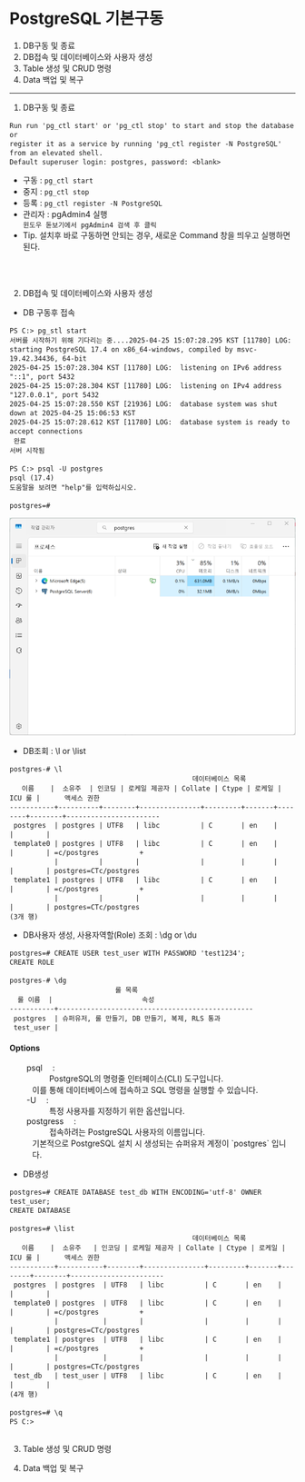 # PostgreSQL 기본구동
1. DB구동 및 종료
2. DB접속 및 데이터베이스와 사용자 생성
3. Table 생성 및 CRUD 명령
4. Data 백업 및 복구
---

1. DB구동 및 종료
```
Run run 'pg_ctl start' or 'pg_ctl stop' to start and stop the database or
register it as a service by running 'pg_ctl register -N PostgreSQL' from an elevated shell.
Default superuser login: postgres, password: <blank>
```

- 구동 : `pg_ctl start`
- 중지 : `pg_ctl stop`
- 등록 : `pg_ctl register -N PostgreSQL`
- 관리자 : pgAdmin4 실행 <br/> 
  `윈도우 돋보기에서 pgAdmin4 검색 후 클릭`
- Tip. 설치후 바로 구동하면 안되는 경우, 새로운 Command 창을 띄우고 실행하면 된다.
<br/>
<br/>

2. DB접속 및 데이터베이스와 사용자 생성
- DB 구동후 접속 <br/>
```
PS C:> pg_stl start
서버를 시작하기 위해 기다리는 중....2025-04-25 15:07:28.295 KST [11780] LOG:  starting PostgreSQL 17.4 on x86_64-windows, compiled by msvc-19.42.34436, 64-bit
2025-04-25 15:07:28.304 KST [11780] LOG:  listening on IPv6 address "::1", port 5432
2025-04-25 15:07:28.304 KST [11780] LOG:  listening on IPv4 address "127.0.0.1", port 5432
2025-04-25 15:07:28.550 KST [21936] LOG:  database system was shut down at 2025-04-25 15:06:53 KST
2025-04-25 15:07:28.612 KST [11780] LOG:  database system is ready to accept connections
 완료
서버 시작됨

PS C:> psql -U postgres 
psql (17.4)
도움말을 보려면 "help"를 입력하십시오.

postgres=#

```
<img src="../images/db_check.png">


- DB조회 : \l or \list<br/> 
```
postgres-# \l
                                             데이터베이스 목록
   이름    |  소유주  | 인코딩 | 로케일 제공자 | Collate | Ctype | 로케일 | ICU 룰 |      액세스 권한
-----------+----------+--------+---------------+---------+-------+--------+--------+-----------------------
 postgres  | postgres | UTF8   | libc          | C       | en    |        |        |
 template0 | postgres | UTF8   | libc          | C       | en    |        |        | =c/postgres          +
           |          |        |               |         |       |        |        | postgres=CTc/postgres
 template1 | postgres | UTF8   | libc          | C       | en    |        |        | =c/postgres          +
           |          |        |               |         |       |        |        | postgres=CTc/postgres
(3개 행)

```
- DB사용자 생성, 사용자역할(Role) 조회 : \dg or \du <br/>
```
postgres=# CREATE USER test_user WITH PASSWORD 'test1234';
CREATE ROLE

postgres-# \dg
                          롤 목록
  롤 이름  |                      속성
-----------+------------------------------------------------
 postgres  | 슈퍼유저, 롤 만들기, DB 만들기, 복제, RLS 통과
 test_user |

```
#### Options
<p align="left">
<style>
.indented {
    text-indent: 30px; /* 들여쓰기 크기 설정 */
}
</style>

<dl class="indented"> 
    <dt> psql &emsp;:</dt> 
    <dd>PostgreSQL의 명령줄 인터페이스(CLI) 도구입니다. <br/> 이를 통해 데이터베이스에 접속하고 SQL 명령을 실행할 수 있습니다. </dd>
    <dt> -U &emsp;: </dt>
    <dd>특정 사용자를 지정하기 위한 옵션입니다. </dd>
    <dt> postgress &emsp;: </dt>
    <dd>접속하려는 PostgreSQL 사용자의 이름입니다. <br/> 기본적으로 PostgreSQL 설치 시 생성되는 슈퍼유저 계정이 `postgres` 입니다. </dd>
</dl>
</p>

- DB생성
```
postgres=# CREATE DATABASE test_db WITH ENCODING='utf-8' OWNER test_user;
CREATE DATABASE

postgres=# \list
                                             데이터베이스 목록
   이름    |  소유주   | 인코딩 | 로케일 제공자 | Collate | Ctype | 로케일 | ICU 룰 |      액세스 권한
-----------+-----------+--------+---------------+---------+-------+--------+--------+-----------------------
 postgres  | postgres  | UTF8   | libc          | C       | en    |        |        |
 template0 | postgres  | UTF8   | libc          | C       | en    |        |        | =c/postgres          +
           |           |        |               |         |       |        |        | postgres=CTc/postgres
 template1 | postgres  | UTF8   | libc          | C       | en    |        |        | =c/postgres          +
           |           |        |               |         |       |        |        | postgres=CTc/postgres
 test_db   | test_user | UTF8   | libc          | C       | en    |        |        |
(4개 행)

postgres=# \q
PS C:>


```    

3. Table 생성 및 CRUD 명령


3. Data 백업 및 복구
